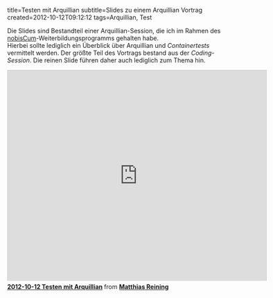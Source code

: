 title=Testen mit Arquillian
subtitle=Slides zu einem Arquillian Vortrag
created=2012-10-12T09:12:12
tags=Arquillian, Test

Die Slides sind Bestandteil einer Arquillian-Session, die ich im Rahmen des 
[nobisCum](http://www.nobiscum.de)-Weiterbildungsprogramms gehalten habe.  
Hierbei sollte lediglich ein Überblick über Arquillian und *Containertests*
vermittelt werden. Der größte Teil des Vortrags bestand aus der *Coding-Session*.
Die reinen Slide führen daher auch lediglich zum Thema hin.

<iframe src="http://de.slideshare.net/slideshow/embed_code/14692295" width="597" height="486" frameborder="0" marginwidth="0" marginheight="0" scrolling="no" style="border:1px solid #CCC;border-width:1px 1px 0;margin-bottom:5px" allowfullscreen webkitallowfullscreen mozallowfullscreen> </iframe> <div style="margin-bottom:5px"> <strong> <a href="http://de.slideshare.net/mr678/20121012-tests-with-arquillian" title="2012-10-12 Testen mit Arquillian" target="_blank">2012-10-12 Testen mit Arquillian</a> </strong> from <strong><a href="http://de.slideshare.net/mr678" target="_blank">Matthias Reining</a></strong> </div>

